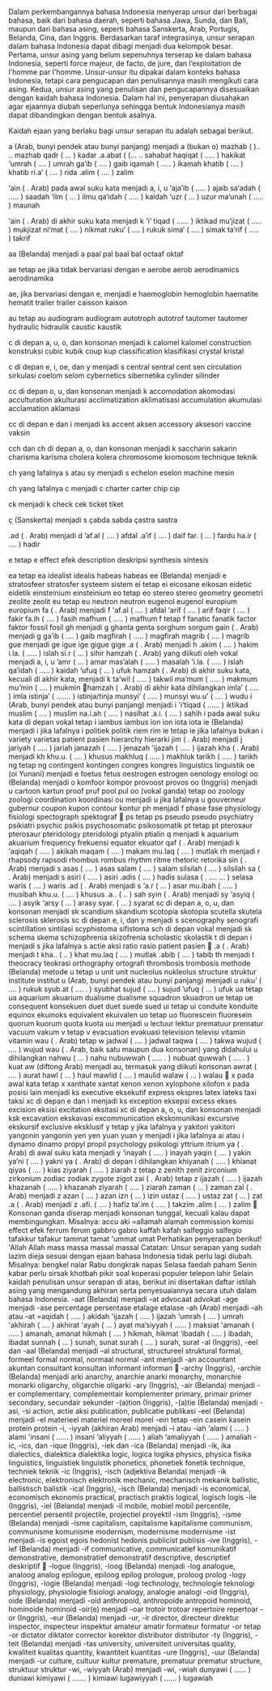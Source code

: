 Dalam perkembangannya bahasa Indonesia menyerap unsur dari berbagai bahasa, baik dari
bahasa daerah, seperti bahasa Jawa, Sunda, dan Bali, maupun dari bahasa asing, seperti bahasa
Sanskerta, Arab, Portugis, Belanda, Cina, dan Inggris. Berdasarkan taraf integrasinya, unsur
serapan dalam bahasa Indonesia dapat dibagi menjadi dua kelompok besar. Pertama, unsur
asing yang belum sepenuhnya terserap ke dalam bahasa Indonesia, seperti force majeur, de facto,
de jure, dan l’exploitation de l'homme par l'homme. Unsur-unsur itu dipakai dalam konteks
bahasa Indonesia, tetapi cara pengucapan dan penulisannya masih mengikuti cara asing. Kedua,
unsur asing yang penulisan dan pengucapannya disesuaikan dengan kaidah bahasa Indonesia.
Dalam hal ini, penyerapan diusahakan agar ejaannya diubah seperlunya sehingga bentuk
Indonesianya masih dapat dibandingkan dengan bentuk asalnya.

Kaidah ejaan yang berlaku bagi unsur serapan itu adalah sebagai berikut.

a (Arab, bunyi pendek atau bunyi panjang) menjadi a (bukan o)
mazhab (
).. ..
mazhab
qadr ( ... ) kadar
.a.abat (
(... ..
sahabat
haqiqat ( ..... ) hakikat
‘umrah ( .... ) umrah
ga’ib ( .... ) gaib
iqamah ( ..... ) ikamah
khatib ( .... ) khatib
ri.a’ ( .... ) rida
.alim ( .... ) zalim

‘ain ( . Arab) pada awal suku kata menjadi a, i, u
‘aja’ib ( ..... ) ajaib
sa‘adah ( ..... ) saadah
‘ilm ( ... ) ilmu
qa‘idah ( ..... ) kaidah
‘uzr ( ... ) uzur
ma‘unah ( ..... ) maunah

‘ain ( . Arab) di akhir suku kata menjadi k
’i‘ tiqad ( ...... ) iktikad
mu‘jizat ( ..... ) mukjizat
ni‘mat ( .... ) nikmat
ruku‘ ( .... ) rukuk
sima‘ ( .... ) simak
ta‘rif ( ..... ) takrif

aa (Belanda) menjadi a
paal pal
baal bal
octaaf oktaf

ae tetap ae jika tidak bervariasi dengan e
aerobe aerob
aerodinamics aerodinamika

ae, jika bervariasi dengan e, menjadi e
haemoglobin hemoglobin
haematite hematit
trailer trailer
caisson kaison

au tetap au
audiogram audiogram
autotroph autotrof
tautomer tautomer
hydraulic hidraulik
caustic kaustik

c di depan a, u, o, dan konsonan menjadi k
calomel kalomel
construction konstruksi
cubic kubik
coup kup
classification klasifikasi
crystal kristal

c di depan e, i, oe, dan y menjadi s
central sentral
cent sen
circulation sirkulasi
coelom selom
cybernetics sibernetika
cylinder silinder

cc di depan o, u, dan konsonan menjadi k
accomodation akomodasi
acculturation akulturasi
acclimatization aklimatisasi
accumulation akumulasi
acclamation aklamasi

cc di depan e dan i menjadi ks
accent aksen
accessory aksesori
vaccine vaksin

cch dan ch di depan a, o, dan konsonan menjadi k
saccharin sakarin
charisma karisma
cholera kolera
chromosome kromosom
technique teknik

ch yang lafalnya s atau sy menjadi s
echelon eselon
machine mesin

ch yang lafalnya c menjadi c
charter carter
chip cip

ck menjadi k
check cek
ticket tiket

ç (Sanskerta) menjadi s
çabda sabda
çastra sastra

.ad ( . Arab) menjadi d
’af.al ( .... ) afdal
.a’if ( .... ) daif
far. ( ... ) fardu
ha.ir ( .... ) hadir

e tetap e
effect efek
description deskripsi
synthesis sintesis

ea tetap ea
idealist idealis
habeas habeas
ee (Belanda) menjadi e
stratosfeer stratosfer
systeem sistem
ei tetap ei
eicosane eikosan
eidetic eidetik
einsteinium einsteinium
eo tetap eo
stereo stereo
geometry geometri
zeolite zeolit
eu tetap eu
neutron neutron
eugenol eugenol
europium europium
fa ( . Arab) menjadi f
'af.al ( .... ) afdal
‘arif ( .... ) arif
faqir ( .... ) fakir
fa.ih ( .... ) fasih
mafhum ( ..... ) mafhum
f tetap f
fanatic fanatik
factor faktor
fossil fosil
gh menjadi g
ghanta genta
sorghum sorgum
gain ( . Arab) menjadi g
ga’ib ( .... ) gaib
magfirah ( ..... ) magfirah
magrib ( .... ) magrib
gue menjadi ge
igue ige
gigue gige
.a ( . Arab) menjadi h
.akim ( .... ) hakim
i.la. ( ..... ) islah
si.r ( ... ) sihir
hamzah ( . Arab) yang diikuti oleh vokal menjadi a, i, u
’amr ( ... ) amar
mas’alah ( ..... ) masalah
’i.la. ( ..... ) islah
qa’idah ( ..... ) kaidah
’ufuq ( ... ) ufuk
hamzah ( . Arab) di akhir suku kata, kecuali di akhir kata, menjadi k
ta’wil ( ..... ) takwil
ma’mum ( ..... ) makmum
mu’min ( .... ) mukmin

hamzah ( . Arab) di akhir kata dihilangkan
imla’ ( ..... ) imla
istinja’ ( ....... ) istinja/tinja
munsyi’ ( ..... ) munsyi
wu.u’ ( .... ) wudu
i (Arab, bunyi pendek atau bunyi panjang) menjadi i
'i‘tiqad ( ...... ) iktikad
muslim ( .... ) muslim
na.i.ah ( ..... ) nasihat
.a.i. ( .... ) sahih
i pada awal suku kata di depan vokal tetap i
iambus iambus
ion ion
iota iota
ie (Belanda) menjadi i jika lafalnya i
politiek politik
riem rim
ie tetap ie jika lafalnya bukan i
variety varietas
patient pasien
hierarchy hierarki
jim ( . Arab) menjadi j
jariyah ( ..... ) jariah
janazah ( ..... ) jenazah
'ijazah ( ..... ) ijazah
kha ( . Arab) menjadi kh
khu.u. ( .... ) khusus
makhluq ( ..... ) makhluk
tarikh ( ..... ) tarikh
ng tetap ng
contingent kontingen
congres kongres
linguistics linguistik
oe (oi Yunani) menjadi e
foetus fetus
oestrogen estrogen
oenology enologi
oo (Belanda) menjadi o
komfoor kompor
provoost provos
oo (Inggris) menjadi u
cartoon kartun
proof pruf
pool pul
oo (vokal ganda) tetap oo
zoology zoologi
coordination koordinasi
ou menjadi u jika lafalnya u
gouverneur gubernur
coupon kupon
contour kontur
ph menjadi f
phase fase
physiology fisiologi
spectograph spektograf

ps tetap ps
pseudo pseudo
psychiatry psikiatri
psychic psikis
psychosomatic psikosomatik
pt tetap pt
pterosaur pterosaur
pteridology pteridologi
ptyalin ptialin
q menjadi k
aquarium akuarium
frequency frekuensi
equator ekuator
qaf ( . Arab) menjadi k
‘aqiqah ( ..... ) akikah
maqam ( .... ) makam
mu.laq ( .... ) mutlak
rh menjadi r
rhapsody rapsodi
rhombus rombus
rhythm ritme
rhetoric retorika
sin ( . Arab) menjadi s
asas ( .... ) asas
salam ( .... ) salam
silsilah ( .... ) silsilah
sa ( . Arab) menjadi s
asiri ( ..... ) asiri
.adis ( .... ) hadis
sulasa ( . .... ... ) selasa
waris ( .... ) waris
.ad ( . Arab) menjadi s
‘a.r ( ... ) asar
mu.ibah ( ..... ) musibah
khu.u. ( .... ) khusus
.a.. ( .. ) sah
syin ( . Arab) menjadi sy
‘asyiq ( .... ) asyik
‘arsy ( ... ) arasy
syar. ( ... ) syarat
sc di depan a, o, u, dan konsonan menjadi sk
scandium skandium
scotopia skotopia
scutella skutela
sclerosis sklerosis
sc di depan e, i, dan y menjadi s
scenography senografi
scintillation sintilasi
scyphistoma sifistoma
sch di depan vokal menjadi sk
schema skema
schizophrenia skizofrenia
scholastic skolastik
t di depan i menjadi s jika lafalnya s
actie aksi
ratio rasio
patient pasien

.a ( . Arab) menjadi t
kha.. ( .. ) khat
mu.laq ( .... ) mutlak
.abib ( .... ) tabib
th menjadi t
theocracy teokrasi
orthography ortografi
thrombosis trombosis
methode (Belanda) metode
u tetap u
unit unit
nucleolus nukleolus
structure struktur
institute institut
u (Arab, bunyi pendek atau bunyi panjang) menjadi u
ruku’ ( .... ) rukuk
syub.at ( .... . ) syubhat
sujud ( .... ) sujud
’ufuq ( ... ) ufuk
ua tetap ua
aquarium akuarium
dualisme dualisme
squadron skuadron
ue tetap ue
consequent konsekuen
duet duet
suede sued
ui tetap ui
conduite konduite
equinox ekuinoks
equivalent ekuivalen
uo tetap uo
fluorescein fluoresein
quorum kuorum
quota kuota
uu menjadi u
lectuur lektur
prematuur prematur
vacuum vakum
v tetap v
evacuation evakuasi
television televisi
vitamin
vitamin
wau ( . Arab) tetap w
jadwal ( .... ) jadwal
taqwa ( .... ) takwa
wujud ( .... ) wujud
wau ( . Arab, baik satu maupun dua konsonan) yang didahului u dihilangkan
nahwu ( ... ) nahu
nubuwwah ( ..... . ) nubuat
quwwah ( .... . ) kuat
aw (diftong Arab) menjadi au, termasuk yang diikuti konsonan
awrat ( .... ) aurat
hawl ( ... ) haul
mawlid ( .... ) maulid
walaw ( ... ) walau

x pada awal kata tetap x
xanthate xantat
xenon xenon
xylophone xilofon
x pada posisi lain menjadi ks
executive eksekutif
express ekspres
latex lateks
taxi taksi
xc di depan e dan i menjadi ks
exception eksepsi
excess ekses
excision eksisi
excitation eksitasi
xc di depan a, o, u, dan konsonan menjadi ksk
excavation ekskavasi
excommunication ekskomunikasi
excursive ekskursif
exclusive eksklusif
y tetap y jika lafalnya y
yakitori yakitori
yangonin yangonin
yen yen
yuan yuan
y menjadi i jika lafalnya ai atau i
dynamo dinamo
propyl propil
psychology psikologi
yttrium
itrium
ya ( . Arab) di awal suku kata menjadi y
‘inayah ( ..... ) inayah
yaqin ( .... ) yakin
ya‘ni ( .... ) yakni
ya ( . Arab) di depan i dihilangkan
khiyanah ( ..... ) khianat
qiyas ( .... ) kias
ziyarah ( ..... ) ziarah
z tetap z
zenith zenit
zirconium zirkonium
zodiac zodiak
zygote zigot
zai ( . Arab) tetap z
ijazah ( ..... ) ijazah
khazanah ( ..... ) khazanah
ziyarah ( ..... ) ziarah
zaman ( ... ) zaman
zal ( . Arab) menjadi z
azan ( .... ) azan
izn ( ... ) izin
ustaz ( ..... ) ustaz
zat ( ... ) zat
.a ( . Arab) menjadi z
.afi. ( .... ) hafiz
ta‘.im ( ..... ) takzim
.alim ( .... ) zalim

Konsonan ganda diserap menjadi konsonan tunggal, kecuali kalau dapat membingungkan.
Misalnya:
accu aki
=allamah alamah
commission komisi
effect efek
ferrum ferum
gabbro gabro
kaffah kafah
salfeggio salfegio
tafakkur tafakur
tammat tamat
'ummat umat
Perhatikan penyerapan berikut!
'Allah Allah
mass massa
massal massal
Catatan:
Unsur serapan yang sudah lazim dieja sesuai dengan ejaan bahasa Indonesia tidak perlu lagi
diubah.
Misalnya:
bengkel
nalar
Rabu
dongkrak
napas
Selasa
faedah
paham
Senin
kabar
perlu
sirsak
khotbah
pikir
soal
koperasi
populer
telepon
lahir
Selain kaidah penulisan unsur serapan di atas, berikut ini disertakan daftar istilah asing
yang mengandung akhiran serta penyesuaiannya secara utuh dalam bahasa Indonesia.
-aat (Belanda) menjadi –at
advocaat advokat
-age menjadi -ase
percentage persentase
etalage etalase
-ah (Arab) menjadi –ah atau –at
=aqidah ( ..... ) akidah
'ijazah ( ..... ) ijazah
‘umrah ( .... ) umrah
'akhirah ( .... ) akhirat
'ayah ( ... ) ayat
ma‘siyyah ( ...... ) maksiat
'amanah ( ..... ) amanah, amanat
hikmah ( .... ) hikmah, hikmat
‘ibadah ( ..... ) ibadah, ibadat
sunnah ( ... ) sunah, sunat
surah ( .... ) surah, surat
-al (Inggris), -eel dan -aal (Belanda) menjadi –al
structural, structureel struktural
formal, formeel formal
normal, normaal normal
-ant menjadi -an
accountant akuntan
consultant konsultan
informant informan

-archy (Inggris), -archie (Belanda) menjadi arki
anarchy, anarchie anarki
monarchy, monarchie monarki
oligarchy, oligarchie oligarki
-ary (Inggris), -air (Belanda) menjadi -er
complementary,
complementair komplementer
primary, primair primer
secondary, secundair sekunder
-(a)tion (Inggris), -(a)tie (Belanda) menjadi -asi, -si
action, actie aksi
publication, publicatie publikasi
-eel (Belanda) menjadi -el
materieel materiel
moreel morel
-ein tetap -ein
casein kasein
protein protein
-i, -iyyah (akhiran Arab) menjadi –i atau -iah
‘alami ( ..... ) alami
'insani ( ...... ) insani
‘aliyyah ( ...... ) aliah
‘amaliyyah ( ...... ) amaliah
-ic, -ics, dan -ique (Inggris), -iek dan -ica (Belanda) menjadi -ik, ika
dialectics, dialektica dialektika
logic, logica logika
physics, physica fisika
linguistics, linguistiek linguistik
phonetics, phonetiek fonetik
technique, techniek teknik
-ic (Inggris), -isch (adjektiva Belanda) menjadi -ik
electronic, elektronisch elektronik
mechanic, mechanisch mekanik
ballistic, ballistisch balistik
-ical (Inggris), -isch (Belanda) menjadi -is
economical, economisch ekonomis
practical, practisch praktis
logical, logisch logis
-ile (Inggris), -iel (Belanda) menjadi -il
mobile, mobiel mobil
percentile, percentiel persentil
projectile, projectiel proyektil
-ism (Inggris), -isme (Belanda) menjadi -isme
capitalism, capitalisme kapitalisme
communism, communisme komunisme
modernism, modernisme modernisme
-ist menjadi -is
egoist egois
hedonist hedonis
publicist publisis
-ive (Inggris), -ief (Belanda) menjadi -if
communicative,
communicatief komunikatif
demonstrative, demonstratief demonstratif
descriptive, descriptief deskriptif

-logue (Inggris), -loog (Belanda) menjadi -log
analogue, analoog analog
epilogue, epiloog epilog
prologue, proloog prolog
-logy (Inggris), -logie (Belanda) menjadi -logi
technology, technologie teknologi
physiology, physiologie fisiologi
analogy, analogie analogi
-oid (Inggris), oide (Belanda) menjadi -oid
anthropoid, anthropoide antropoid
hominoid, hominoide hominoid
-oir(e) menjadi -oar
trotoir trotoar
repertoire repertoar
-or (Inggris), -eur (Belanda) menjadi -ur, -ir
director, directeur direktur
inspector, inspecteur inspektur
amateur amatir
formateur formatur
-or tetap -or
dictator diktator
corrector korektor
distributor distributor
-ty (Inggris), -teit (Belanda) menjadi -tas
university, universiteit universitas
quality, kwaliteit kualitas
quantity, kwantiteit kuantitas
-ure (Inggris), -uur (Belanda) menjadi -ur
culture, cultuur kultur
premature, prematuur prematur
structure, struktuur struktur
-wi, -wiyyah (Arab) menjadi -wi, -wiah
dunyawi ( ...... ) duniawi
kimiyawi ( ....... ) kimiawi
lugawiyyah ( ...... ) lugawiah